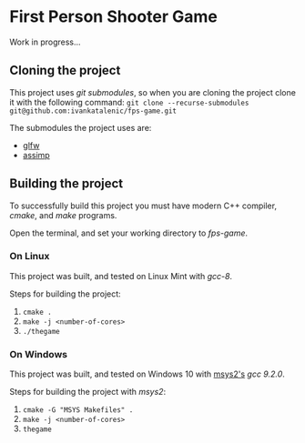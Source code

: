 # First Person Shooter Game

Work in progress...

## Cloning the project

This project uses *git submodules*, so when you are cloning the project clone it with the following command:
`git clone --recurse-submodules git@github.com:ivankatalenic/fps-game.git`

The submodules the project uses are:
- [glfw](https://github.com/glfw/glfw)
- [assimp](https://github.com/assimp/assimp)

## Building the project

To successfully build this project you must have modern C++ compiler, *cmake*, and *make* programs.

Open the terminal, and set your working directory to *fps-game*.

### On Linux

This project was built, and tested on Linux Mint with *gcc-8*.

Steps for building the project:
1. `cmake .`
2. `make -j <number-of-cores>`
3. `./thegame`

### On Windows

This project was built, and tested on Windows 10 with [msys2's](https://www.msys2.org/) *gcc 9.2.0*.

Steps for building the project with *msys2*:
1. `cmake -G "MSYS Makefiles" .`
2. `make -j <number-of-cores>`
3. `thegame`
